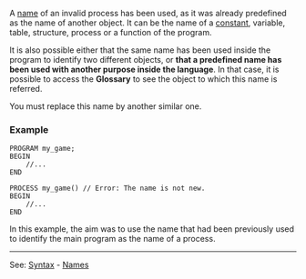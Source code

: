 A [name](definition_of_a_namedot.md) of an invalid process has been used, as it was already predefined as the name of another object. It can be the name of a [constant](declaration_of_constantsdot.md), variable, table, structure, process or a function of the program.

It is also possible either that the same name has been used inside the program to identify two different objects, or **that a predefined name has been used with another purpose inside the language**. In that case, it is possible to access the **Glossary** to see the object to which this name is referred.

You must replace this name by another similar one.
### Example
```
PROGRAM my_game;
BEGIN
    //...
END

PROCESS my_game() // Error: The name is not new.
BEGIN
    //...
END
```


In this example, the aim was to use the name that had been previously used to identify the main program as the name of a process.

---------------------------------------
See: [Syntax](syntax_of_a_programdot.md) - [Names](definition_of_a_namedot.md) 


